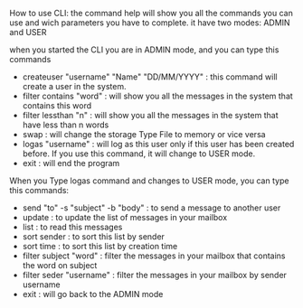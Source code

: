 How to use CLI:
the command help will show you all the commands you can use and wich parameters you have to complete.
it have two modes: ADMIN and USER

when you started the CLI you are in ADMIN mode, and you can type this commands
- createuser "username" "Name" "DD/MM/YYYY" : this command will create a user in the system.
- filter contains "word" : will show you all the messages in the system that contains this word
- filter lessthan "n" : will show you all the messages in the system that have less than n words
- swap : will change the storage Type File to memory or vice versa
- logas "username" : will log as this user only if this user has been created before. If you use this command, it will change to USER mode.
- exit : will end the program

When you Type logas command and changes to USER mode, you can type this commands:
- send "to" -s "subject" -b "body" : to send a message to another user
- update : to update the list of messages in your mailbox
- list : to read this messages
- sort sender :  to sort this list by sender
- sort time : to sort this list by creation time
- filter subject "word" : filter the messages in your mailbox that contains the word on subject
- filter seder "username" : filter the messages in your mailbox by sender username
- exit : will go back to the ADMIN mode
